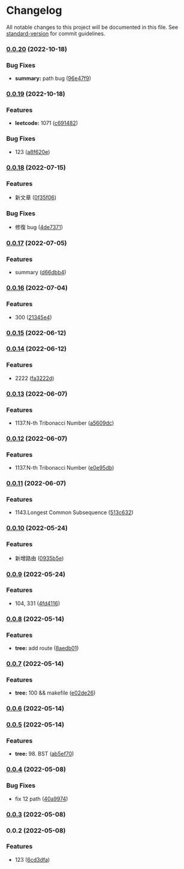# Changelog

All notable changes to this project will be documented in this file. See [standard-version](https://github.com/conventional-changelog/standard-version) for commit guidelines.

### [0.0.20](https://github.com/Rock070/algorithms-data-structure-repo/compare/v0.0.19...v0.0.20) (2022-10-18)


### Bug Fixes

* **summary:** path bug ([96e47f9](https://github.com/Rock070/algorithms-data-structure-repo/commit/96e47f9f17d732aafdfe0a4c1491d37bbb1f3545))

### [0.0.19](https://github.com/Rock070/algorithms-data-structure-repo/compare/v0.0.18...v0.0.19) (2022-10-18)


### Features

* **leetcode:** 1071 ([c691482](https://github.com/Rock070/algorithms-data-structure-repo/commit/c69148299d2460a79c8024baa7af40eb41d76e74))


### Bug Fixes

* 123 ([a8f620e](https://github.com/Rock070/algorithms-data-structure-repo/commit/a8f620eedf6dfabe1baa79279b5545ba20d5214b))

### [0.0.18](https://github.com/Rock070/algorithms-data-structure-repo/compare/v0.0.17...v0.0.18) (2022-07-15)


### Features

* 新文章 ([0f35f06](https://github.com/Rock070/algorithms-data-structure-repo/commit/0f35f064af81deca71eb5d5ca155cce0fac67479))


### Bug Fixes

* 修復 bug ([4de7371](https://github.com/Rock070/algorithms-data-structure-repo/commit/4de73712408045eba524ad1c387f3f2e73933207))

### [0.0.17](https://github.com/Rock070/algorithms-data-structure-repo/compare/v0.0.16...v0.0.17) (2022-07-05)


### Features

* summary ([d66dbb4](https://github.com/Rock070/algorithms-data-structure-repo/commit/d66dbb4631a248420f1ab8ede52a89c468022cb9))

### [0.0.16](https://github.com/Rock070/algorithms-data-structure-repo/compare/v0.0.15...v0.0.16) (2022-07-04)


### Features

* 300 ([21345e4](https://github.com/Rock070/algorithms-data-structure-repo/commit/21345e405af0e4905729dbffd60d2d60b9e94c04))

### [0.0.15](https://github.com/Rock070/algorithms-data-structure-repo/compare/v0.0.14...v0.0.15) (2022-06-12)

### [0.0.14](https://github.com/Rock070/algorithms-data-structure-repo/compare/v0.0.13...v0.0.14) (2022-06-12)


### Features

* 2222 ([fa3222d](https://github.com/Rock070/algorithms-data-structure-repo/commit/fa3222db8c2f4be78a90cbdf68d009903fb1eec9))

### [0.0.13](https://github.com/Rock070/algorithms-data-structure-repo/compare/v0.0.11...v0.0.13) (2022-06-07)


### Features

* 1137.N-th Tribonacci Number ([a5609dc](https://github.com/Rock070/algorithms-data-structure-repo/commit/a5609dcb104d4ff50dc11a8691ecd526ce7cc81d))

### [0.0.12](https://github.com/Rock070/algorithms-data-structure-repo/compare/v0.0.11...v0.0.12) (2022-06-07)


### Features

* 1137.N-th Tribonacci Number ([e0e95db](https://github.com/Rock070/algorithms-data-structure-repo/commit/e0e95dba52e157d64248e5e10cc03044af83f82c))

### [0.0.11](https://github.com/Rock070/algorithms-data-structure-repo/compare/v0.0.10...v0.0.11) (2022-06-07)


### Features

* 1143.Longest Common Subsequence ([513c632](https://github.com/Rock070/algorithms-data-structure-repo/commit/513c63251a7058046d1fa54430f224fb8a3b4735))

### [0.0.10](https://github.com/Rock070/algorithms-data-structure-repo/compare/v0.0.9...v0.0.10) (2022-05-24)


### Features

* 新增路由 ([0935b5e](https://github.com/Rock070/algorithms-data-structure-repo/commit/0935b5ea45b5552fda75ed5fa05fbb2ba1e822fb))

### [0.0.9](https://github.com/Rock070/algorithms-data-structure-repo/compare/v0.0.8...v0.0.9) (2022-05-24)


### Features

* 104, 331 ([4fd4116](https://github.com/Rock070/algorithms-data-structure-repo/commit/4fd41161ee4f37ae6a58b1ee4aaa1d6a63b98c08))

### [0.0.8](https://github.com/Rock070/algorithms-data-structure-repo/compare/v0.0.7...v0.0.8) (2022-05-14)


### Features

* **tree:** add route ([8aedb01](https://github.com/Rock070/algorithms-data-structure-repo/commit/8aedb01bdf8cda69b50a4d2c96c091c1bc739187))

### [0.0.7](https://github.com/Rock070/algorithms-data-structure-repo/compare/v0.0.6...v0.0.7) (2022-05-14)


### Features

* **tree:** 100 && makefile ([e02de26](https://github.com/Rock070/algorithms-data-structure-repo/commit/e02de2620e03c3ff90a6dbc55f86cc44050151d1))

### [0.0.6](https://github.com/Rock070/algorithms-data-structure-repo/compare/v0.0.5...v0.0.6) (2022-05-14)

### [0.0.5](https://github.com/Rock070/algorithms-data-structure-repo/compare/v0.0.4...v0.0.5) (2022-05-14)


### Features

* **tree:** 98. BST ([ab5ef70](https://github.com/Rock070/algorithms-data-structure-repo/commit/ab5ef70b637bb77781e0d3c286a82195d7717c23))

### [0.0.4](https://github.com/Rock070/algorithms-data-structure-repo/compare/v0.0.3...v0.0.4) (2022-05-08)


### Bug Fixes

* fix 12 path ([40a9974](https://github.com/Rock070/algorithms-data-structure-repo/commit/40a9974f4bd093e2c0906f44543313bac5790e70))

### [0.0.3](https://github.com/Rock070/algorithms-data-structure-repo/compare/v0.0.2...v0.0.3) (2022-05-08)

### 0.0.2 (2022-05-08)


### Features

* 123 ([6cd3dfa](https://github.com/Rock070/algorithms-data-structure-repo/commit/6cd3dfa25dfa25a2bb98cd5f0d46a2ab96649be6))
